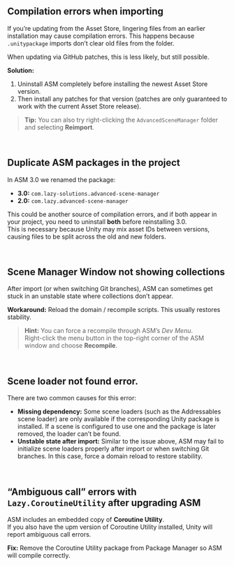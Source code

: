 ## Compilation errors when importing
If you’re updating from the Asset Store, lingering files from an earlier installation may cause compilation errors. This happens because `.unitypackage` imports don’t clear old files from the folder.  

When updating via GitHub patches, this is less likely, but still possible.  

**Solution:**  
1. Uninstall ASM completely before installing the newest Asset Store version.  
2. Then install any patches for that version (patches are only guaranteed to work with the current Asset Store release).  

> **Tip:** You can also try right-clicking the `AdvancedSceneManager` folder and selecting **Reimport**.

<br/>

## Duplicate ASM packages in the project
In ASM 3.0 we renamed the package:  
- **3.0:** `com.lazy-solutions.advanced-scene-manager`  
- **2.0:** `com.lazy.advanced-scene-manager`  

This could be another source of compilation errors, and if both appear in your project, you need to uninstall **both** before reinstalling 3.0.  
This is necessary because Unity may mix asset IDs between versions, causing files to be split across the old and new folders.

<br/>

## Scene Manager Window not showing collections
After import (or when switching Git branches), ASM can sometimes get stuck in an unstable state where collections don’t appear.  

**Workaround:** Reload the domain / recompile scripts. This usually restores stability.  

> **Hint:** You can force a recompile through ASM’s *Dev Menu*.  
> Right-click the menu button in the top-right corner of the ASM window and choose **Recompile**.

<br/>

## Scene loader not found error.
There are two common causes for this error:
- **Missing dependency:** Some scene loaders (such as the Addressables scene loader) are only available if the corresponding Unity package is installed. If a scene is configured to use one and the package is later removed, the loader can’t be found.  
- **Unstable state after import:** Similar to the issue above, ASM may fail to initialize scene loaders properly after import or when switching Git branches. In this case, force a domain reload to restore stability.

<br/>

## “Ambiguous call” errors with `Lazy.CoroutineUtility` after upgrading ASM
ASM includes an embedded copy of **Coroutine Utility**.  
If you also have the upm version of Coroutine Utility installed, Unity will report ambiguous call errors.  

**Fix:** Remove the Coroutine Utility package from Package Manager so ASM will compile correctly.
